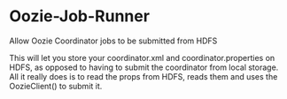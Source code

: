 Oozie-Job-Runner
================

Allow Oozie Coordinator jobs to be submitted from HDFS

This will let you store your coordinator.xml and 
coordinator.properties on HDFS, as opposed to having
to submit the coordinator from local storage.  All it 
really does is to read the props from HDFS, reads them
and uses the OozieClient() to submit it.  

